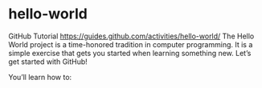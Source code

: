 # hello-world 
GitHub Tutorial
https://guides.github.com/activities/hello-world/
The Hello World project is a time-honored tradition in computer programming. 
It is a simple exercise that gets you started when learning something new. 
Let’s get started with GitHub!

You’ll learn how to:


